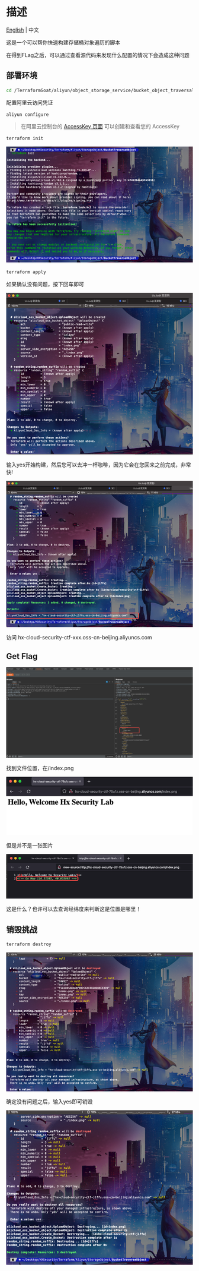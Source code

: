 # 描述

[English](./README.md) | 中文

这是一个可以帮你快速构建存储桶对象遍历的脚本

在得到FLag之后，可以通过查看源代码来发现什么配置的情况下会造成这种问题

## 部署环境

```bash
cd /TerraformGoat/aliyun/object_storage_service/bucket_object_traversal/
```

配置阿里云访问凭证

```shell
aliyun configure
```

> 在阿里云控制台的 [AccessKey 页面](https://ram.console.aliyun.com/manage/ak) 可以创建和查看您的 AccessKey

```BASH
terraform init
```

![image-20220420183822046](../../../images/UzJuMarkDownImage20220420183822046_1.png)

```bash
terraform apply
```

如果确认没有问题，按下回车即可

![image-20220420184708033](../../../images/UzJuMarkDownImage20220420184331190_3.png)

输入yes开始构建，然后您可以去冲一杯咖啡，因为它会在您回来之前完成，非常快!

![image-20220420184734125](../../../images/UzJuMarkDownImage20220420184456968_4.png)

访问 hx-cloud-security-ctf-xxx.oss-cn-beijing.aliyuncs.com

## Get Flag

![image-20220425122303981](../../../images/UzJuMarkDownImageimage-20220425122303981.png)

找到文件位置，在/index.png

![image-20220425122323577](../../../images/UzJuMarkDownImageimage-20220425122323577.png)

但是并不是一张图片

![image-20220425122347527](../../../images/UzJuMarkDownImageimage-20220425122347527.png)

这是什么？也许可以去查询经纬度来判断这是位置是哪里！

## 销毁挑战

```bash
terraform destroy
```

![image-20220420184456968](../../../images/UzJuMarkDownImage20220420184708033_5.png)

确定没有问题之后，输入yes即可销毁

![image-20220420184331190](../../../images/UzJuMarkDownImage20220420184734125_6.png)
